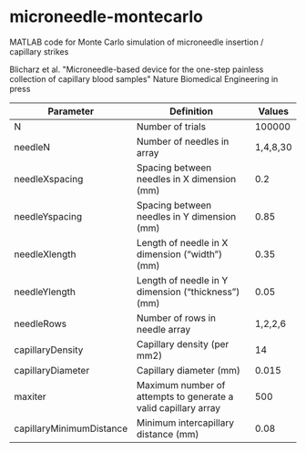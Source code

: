 # microneedle-montecarlo
MATLAB code for Monte Carlo simulation of microneedle insertion / capillary strikes

Blicharz et al. "Microneedle-based device for the one-step painless collection of capillary blood samples"
Nature Biomedical Engineering in press


| Parameter | Definition | Values |
| --------- | ---------- | ------ |
| N | Number of trials | 100000 |
| needleN | Number of needles in array | 1,4,8,30 |
| needleXspacing | Spacing between needles in X dimension (mm) | 0.2 |
| needleYspacing | Spacing between needles in Y dimension (mm) | 0.85 |
| needleXlength | Length of needle in X dimension (“width”) (mm) | 0.35 |
| needleYlength | Length of needle in Y dimension (“thickness”) (mm) | 0.05 |
| needleRows | Number of rows in needle array | 1,2,2,6 |
| capillaryDensity | Capillary density (per mm2) | 14 |
| capillaryDiameter | Capillary diameter (mm) | 0.015 |
| maxiter | Maximum number of attempts to generate a valid capillary array | 500 |
| capillaryMinimumDistance | Minimum intercapillary distance (mm) | 0.08 |

